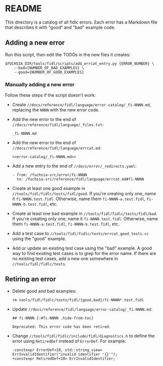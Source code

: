 # README

This directory is a catalog of all fidlc errors. Each error has a Markdown file
that describes it with "good" and "bad" example code.

## Adding a new error

Run this script, then edit the TODOs in the new files it creates:

    $FUCHSIA_DIR/tools/fidl/scripts/add_errcat_entry.py {ERROR_NUMBER} \
        --bad={NUMBER_OF_BAD_EXAMPLES} \
        --good={NUMBER_OF_GOOD_EXAMPLES}

### Manually adding a new error

Follow these steps if the script doesn't work:

- Create `//docs/reference/fidl/language/error-catalog/_fi-NNNN.md`, replacing
  the `NNNN` with the new error code.

- Add the new error to the end of `//docs/reference/fidl/language/_files.txt`:

      _fi-NNNN.md

- Add the new error to the end of `//docs/reference/fidl/language/errcat.md`:

      <<error-catalog/_fi-NNNN.md>>

- Add a new entry to the end of `//docs/error/_redirects.yaml`:

      - from: /fuchsia-src/error/fi-NNNN
        to: /fuchsia-src/reference/fidl/language/errcat.md#fi-NNNN

- Create at least one good example in `//tools/fidl/fidlc/tests/fidl/good`.
  If you're creating only one, name it `fi-NNNN.test.fidl`. Otherwise, name
  them `fi-NNNN-a.test.fidl`, `fi-NNNN-b.test.fidl`, etc.

- Create at least one bad example in `//tools/fidl/fidlc/tests/fidl/bad`.
  If you're creating only one, name it `fi-NNNN.test.fidl`. Otherwise, name
  them `fi-NNNN-a.test.fidl`, `fi-NNNN-b.test.fidl`, etc.

- Add a test case to `//tools/fidl/fidlc/tests/errcat_good_tests.cc` using the
  "good" example.

- Add or update an existing test case using the "bad" example. A good way to
  find existing test cases is to grep for the error name. If there are no
  existing test cases, add a new one somewhere in `//tools/fidl/fidlc/tests`.

## Retiring an error

- Delete good and bad examples:

      rm tools/fidl/fidlc/tests/fidl/{good,bad}/fi-NNNN*.test.fidl

- Update `//docs/reference/fidl/language/error-catalog/_fi-NNNN.md`:

      ## fi-NNNN {:#fi-NNNN .hide-from-toc}

      Deprecated: This error code has been retired.

- Change `//tools/fidl/fidlc/include/fidl/diagnostics.h` to define the error
  using `RetiredDef` instead of `ErrorDef`. For example:

      -constexpr ErrorDef<10, std::string_view> ErrInvalidIdentifier("invalid identifier '{}'");
      +constexpr RetiredDef<10> ErrInvalidIdentifier;
